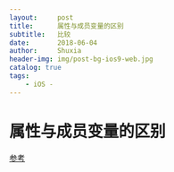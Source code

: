```yaml
---
layout:     post
title:      属性与成员变量的区别
subtitle:   比较
date:       2018-06-04
author:     Shuxia
header-img: img/post-bg-ios9-web.jpg
catalog: true
tags:
    - iOS -
---
```

# 属性与成员变量的区别
[参考](https://blog.csdn.net/u012946824/article/details/51788565)
